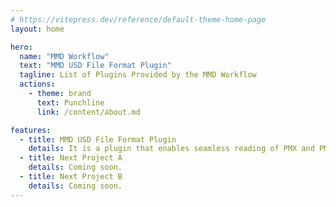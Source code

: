 ```yaml
---
# https://vitepress.dev/reference/default-theme-home-page
layout: home

hero:
  name: "MMD Workflow"
  text: "MMD USD File Format Plugin"
  tagline: List of Plugins Provided by the MMD Workflow
  actions:
    - theme: brand
      text: Punchline
      link: /content/about.md

features:
  - title: MMD USD File Format Plugin
    details: It is a plugin that enables seamless reading of PMX and PMM files into OpenUSD. Coming soon.
  - title: Next Project A
    details: Coming soon.
  - title: Next Project B
    details: Coming soon.
---
```


